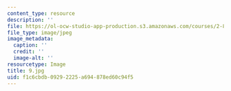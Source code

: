 ```yaml
---
content_type: resource
description: ''
file: https://ol-ocw-studio-app-production.s3.amazonaws.com/courses/2-830j-control-of-manufacturing-processes-sma-6303-spring-2008/f1c6cbdb09292225a694878ed60c94f5_9.jpg
file_type: image/jpeg
image_metadata:
  caption: ''
  credit: ''
  image-alt: ''
resourcetype: Image
title: 9.jpg
uid: f1c6cbdb-0929-2225-a694-878ed60c94f5
---
```


